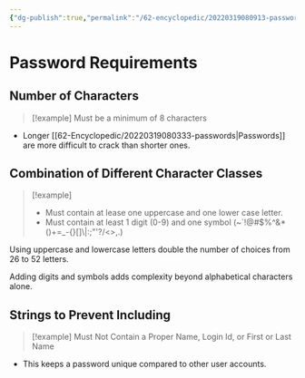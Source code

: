 ```yaml
---
{"dg-publish":true,"permalink":"/62-encyclopedic/20220319080913-password-requirements/","dgHomeLink":true,"dgPassFrontmatter":false}
---
```



# Password Requirements

## Number of Characters

> [!example]
> Must be a minimum of 8 characters

- Longer [[62-Encyclopedic/20220319080333-passwords|Passwords]] are more difficult to crack than shorter ones.

## Combination of Different Character Classes

> [!example]
>
> - Must contain at lease one uppercase and one lower case letter.
> - Must contain at least 1 digit (0-9) and one symbol (~\`!@#$%^&\*\(\)+=\_-{}[]\\|:;\"\'?/<>,.)

Using uppercase and lowercase letters double the number of choices from 26 to 52 letters.

Adding digits and symbols adds complexity beyond alphabetical characters alone.

## Strings to Prevent Including

> [!example]
> Must Not Contain a Proper Name, Login Id, or First or Last Name

- This keeps a password unique compared to other user accounts.
